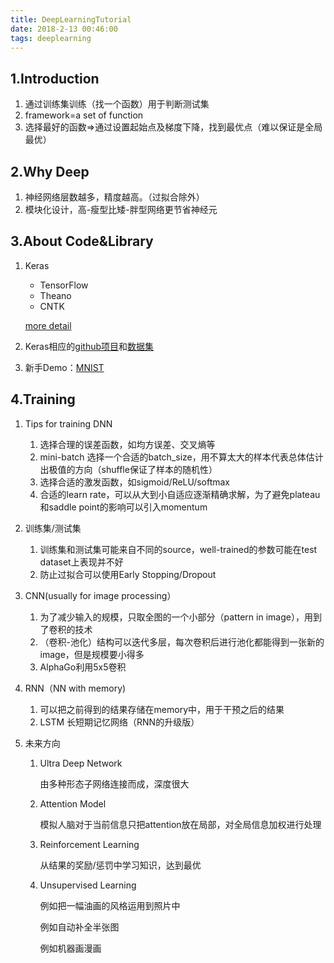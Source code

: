 ```yaml
---
title: DeepLearningTutorial
date: 2018-2-13 00:46:00
tags: deeplearning
---
```


## 1.Introduction

1. 通过训练集训练（找一个函数）用于判断测试集
2. framework=a set of function
3. 选择最好的函数=>通过设置起始点及梯度下降，找到最优点（难以保证是全局最优）




## 2.Why Deep

1. 神经网络层数越多，精度越高。（过拟合除外）
2. 模块化设计，高-瘦型比矮-胖型网络更节省神经元





## 3.About Code&Library

1. Keras

   + TensorFlow
   + Theano
   + CNTK

   [more detail](https://keras.io/)

2. Keras相应的[github项目](https://github.com/keras-team/keras/tree/master/examples)和[数据集](https://keras.io/datasets/)

3. 新手Demo：[MNIST](http://wiki.jikexueyuan.com/project/tensorflow-zh/tutorials/mnist_beginners.html)



## 4.Training

1. Tips for training DNN

   1. 选择合理的误差函数，如均方误差、交叉熵等
   2. mini-batch 选择一个合适的batch_size，用不算太大的样本代表总体估计出极值的方向（shuffle保证了样本的随机性）
   3. 选择合适的激发函数，如sigmoid/ReLU/softmax
   4. 合适的learn rate，可以从大到小自适应逐渐精确求解，为了避免plateau和saddle point的影响可以引入momentum

2. 训练集/测试集

   1. 训练集和测试集可能来自不同的source，well-trained的参数可能在test dataset上表现并不好
   2. 防止过拟合可以使用Early Stopping/Dropout

3. CNN(usually for image processing）

   1. 为了减少输入的规模，只取全图的一个小部分（pattern in image），用到了卷积的技术
   2. （卷积-池化）结构可以迭代多层，每次卷积后进行池化都能得到一张新的image，但是规模要小得多
   3. AlphaGo利用5x5卷积

4. RNN（NN with memory)

   1. 可以把之前得到的结果存储在memory中，用于干预之后的结果
   2. LSTM 长短期记忆网络（RNN的升级版）

5. 未来方向

   1. Ultra Deep Network

      由多种形态子网络连接而成，深度很大

   2. Attention Model

      模拟人脑对于当前信息只把attention放在局部，对全局信息加权进行处理

   3. Reinforcement Learning

      从结果的奖励/惩罚中学习知识，达到最优

   4. Unsupervised Learning

      例如把一幅油画的风格运用到照片中

      例如自动补全半张图

      例如机器画漫画

      ​

      ​

   ​

   ​

